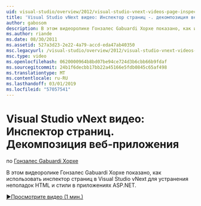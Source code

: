 ```yaml
---
uid: visual-studio/overview/2012/visual-studio-vnext-videos-page-inspector-decomposing-your-web-application
title: 'Visual Studio vNext видео: Инспектор страниц -. декомпозиция веб-приложения | Документация Майкрософт'
author: gabosom
description: В этом видеоролике Гонзалес Gabuardi Хорхе показано, как использовать инспектор страниц в Visual Studio vNext для устранения неполадок HTML и стили в приложении ASP.NET...
ms.author: riande
ms.date: 08/30/2011
ms.assetid: 527a3d23-2e22-4a79-accd-eda47ab40350
msc.legacyurl: /visual-studio/overview/2012/visual-studio-vnext-videos-page-inspector-decomposing-your-web-application
msc.type: video
ms.openlocfilehash: 0620000964b8bd07be94ce724d3b6cbb66b9fdaf
ms.sourcegitcommit: 24b1f6decbb17bb22a45166e5fdb0845c65af498
ms.translationtype: MT
ms.contentlocale: ru-RU
ms.lasthandoff: 03/01/2019
ms.locfileid: "57057541"
---
```

<a name="visual-studio-vnext-videos-page-inspector---decomposing-your-web-application"></a>Visual Studio vNext видео: Инспектор страниц. Декомпозиция веб-приложения
====================
по [Гонзалес Gabuardi Хорхе](https://github.com/gabosom)

В этом видеоролике Гонзалес Gabuardi Хорхе показано, как использовать инспектор страниц в Visual Studio vNext для устранения неполадок HTML и стили в приложениях ASP.NET.

[&#9654;Просмотрите видео (1 мин.)](https://channel9.msdn.com/Blogs/ASP-NET-Site-Videos/visual-studio-vnext-videos-page-inspector-decomposing-your-web-application)

